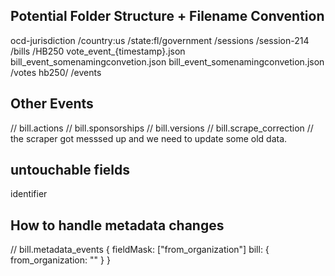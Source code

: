 ## Potential Folder Structure + Filename Convention

ocd-jurisdiction
	/country:us
		/state:fl/government
			/sessions
				/session-214
					/bills
						/HB250
								vote_event_{timestamp}.json
								bill_event_somenamingconvetion.json
								bill_event_somenamingconvetion.json
					/votes
						hb250/
			/events
				

## Other Events

// bill.actions
// bill.sponsorships
// bill.versions
// bill.scrape_correction
  // the scraper got messsed up and we need to update some old data.

  
##  untouchable fields
identifier

## How to handle metadata changes
// bill.metadata_events
{
    fieldMask: ["from_organization"]
    bill: {
        from_organization: ""
    }
}
